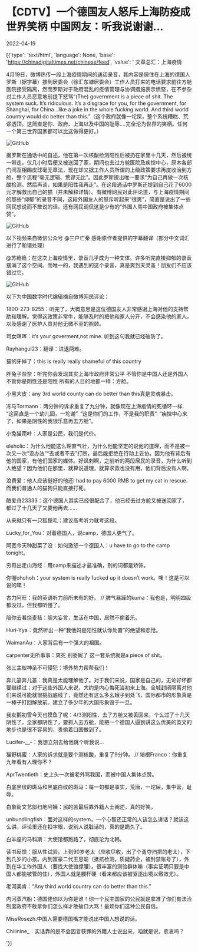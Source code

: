 # 【CDTV】一个德国友人怒斥上海防疫成世界笑柄  中国网友：听我说谢谢…

2022-04-19

[{'type': 'text/html', 'language': None, 'base': 'https://chinadigitaltimes.net/chinese/feed', 'value': ' 文章总汇：上海疫情

4月19日，微博热传一段上海疫情期间的通话录音，其内容是居住在上海的德国人罗斯（据字幕）接到居委会（徐汇东塘居委会）工作人员打来的电话要求前往方舱医院接受隔离，然而罗斯对于政府混乱的疫情管理与协调措施表示愤怒，在不参杂对工作人员恶意地前提下怒骂“(The) government is a piece of shit. The system suck. It&#8217;s ridiculous. It&#8217;s a disgrace for you, for the government, for Shanghai, for China&#8230;like a joke in the whole fucking world. And third world country would do better than this.”（这个政府就像一坨屎，整个系统糟糕、荒谬透顶。这简直是你、政府、上海以及中国的耻辱&#8230;.完全沦为世界的笑柄。任何一个第三世界国家都可以比这做得更好。）

![GitHub](https://chinadigitaltimes.net/chinese/files/2022/04/image-1650392717123.png)

据罗斯在通话中的自述，他在第一次核酸检测阳性后被扔在家里十几天，然后被统一带走，仅几小时后便又被送回了家，期间也去过方舱医院及疾控中心，原本各部门间互相踢皮球毫无章法，现在却又据工作人员所谓的上级政策要求再度收治到方舱，整个流程“毫无逻辑、荒谬无比”。因此罗斯提出唯一要求“为自己再做一次核酸检测，然后再谈，如果是阳性我再走”。在这段通话中罗斯还提到自己花了6000元才解救出自己的猫（并未解释详情）。有微博网民对此评论道，与上海疫情期间的那些“抑郁”的录音不同，这段外国友人的怒斥听起来“很爽”，简直是说出了一些网民想说而不敢说的话。还有网民调侃这是少有的“外国人骂中国政府被集体点赞”。

![GitHub](https://chinadigitaltimes.net/chinese/files/2022/04/image-1650393354024.png)

以下视频来自微信公众号 @三户亡秦  感谢原作者提供的字幕翻译（部分中文词汇进行了和谐处理）





@苏瘾瘾：在这次上海疫情里，录音几乎成为一种文体。许多听完直接抑郁的录音摆满了这个空间。而唯一的，我遇到的这个录音，真是爽到天灵盖！朋友们不应该错过它。



![GitHub](https://chinadigitaltimes.net/chinese/files/2022/04/image-1650393331344.png)

以下为中国数字时代编辑摘自微博网民评论：



1800-273-8255：听完了，大概意思是这位德国友人非常感谢上海对他的支持帮助和理解。觉得这政策非常牛，能够及时的把他和家人分开，不会感染他的家人，以及感谢了医护人员对他无微不至的照顾。

司女晖晖：it&#8217;s your goverment,not mine. 听到这句我就已经破防了。

Rayhangul23：翻译：进退两难。

猫的牙掉了：this is really really shameful of this country

胖兔子奈奈：听完你会发现其实上海市政府非常公平 不管你是中国人还是外国人 不管你是阴性还是阳性 所有的人目的地都一样：方舱。

小黑大皮：any 3rd world county can do better than this真是灵魂暴击。

冻马Tormann：两分钟的诉求重复了九分钟，就像现在上海疫情的死循环一样. “这简直是一个幼儿园，一坨谢”. “这是你们的工作，不是我的职责”. “疾控中心来了，如果是阴性的我很乐意再去方舱”。

小兔猫雨叶：人家是公民，我们是代价。

eleholic：为什么他能这么理直气壮，为什么他能坚定的说他的道理，而不是被一次又一次“没办法”“去或者不去”打断，最后能拒绝在行动上妥协。因为他有背后有他的国家，有他们国家的媒体。好讽刺啊，之前听的两段居民的录音，为什么听到人绝望？因为他们在那里，就算说道理，就算求救也没有用，他们背后没有人啊。

浪费爱：他人应该挺好的他还I had to pay 6000 RMB to get my cat in rescue. 而我们普通人的猫狗只能直接打死。

酷爱舟23333：这个德国人其实已经很配合了，他已经去过方舱又被送回家了，都过了十几天了又要他再去&#8230;&#8230;

从来就只有一只狐狸毛：建议高考听力就考这段。

Lucky_for_You：对着德国人，说camp，德国人更气了。

阿宽今天种甜菜了没：如何激怒一个德国人：u have to go to the camp tonight。

穷奇出走山海经：用camp来描述才最准确，别的词都是矫饰。

你喔ohohoh：your system is really fucked up it doesn&#8217;t work。噢！这是可以说的嘛！

古力阿旺：我的英语听力前所未有的好。 //  脾气暴躁的kuma：我也是，明明四级都没过，但我都听懂了。

陪你去看烧麦秸：胆大妄言，生活在中国，居然不偷着乐。

Huri-Yya：竟然听出一种“我他妈是阳性就认你处置”的绝望和悲怆。

WaimanAu：人家背后有一个强大的祖国。

carpenter无所事事：爽死 别委婉了 这一套系统就是a piece of shit。

张三主权神圣不可侵犯：境外势力帮帮我们！

奔儿篓奔儿篓：我真是太能理解他了。对于我们来说，国家是自己的，无论好坏都要继续过；对于这些外国人来说，大约是内心悔死当初来上海。全城封闭隔离对他们来说可能就很挑战底线了，竟然还有这么多幺蛾子到处飞，国际都市的形象真是一棒子打回解放前。建立了多少年的大国形象毁于一旦。

我女鹅初雪今天也摸鱼了呢：4/3测阳性，去了方舱又被丢回来，个么过了十几天阴性了，全家都阴性了，要抓人去方舱，能把一个德国人逼到讲这么优美的英文的地步也是很不容易的，贵偷着口国做到了。

Lucifer-__-：我想立刻去给他跳个听我说…

猫野桃蜜：人家的诉求就是要个测核酸，重复了9分钟。  //  培根Franco：你重复九年看有人理你不？

AprTwentieth：史上头一次被老外骂我国，而被中国人集体点赞。

白底黑纹的斑马和黑底白纹的斑马：每一句都是事实，荒唐，一坨屎，集中营，耻辱。

白象街文艺部扫地阿姨：民的苦最后靠外籍人士阐述，真的好笑。

unbundlingfish：面对这样的system，一个心智还正常的人该怎么讲话？就该这么讲。评论里还在扣字眼，说别人说脏话的，真的是跪久了。

白羊座的马科斯：大使馆都跑路了，彻底沦为北韩。

读书反馈：服从性试验。上到90岁老太（应收尽收，出了个勇夺扫把的老太），下到几岁的小孩。内到富豪二代王思聪（抵抗检测，质疑药企，被封禁账号了），外到在华工作外国人（要找大使馆撑腰）。很丰富的测验群体嘛（事实证明只要是中国人都能被管的住），外国人就是腰杆硬（看来都应该被驱逐出境以儆效尤）。

老河美肯：“Any third world country can do better than this.”

内河蒸汽船：德国佬你以为你是谁！你一个民主国家的公民就是拿准了你们有法治制度政府不敢拿你们怎么样才敢破口大骂！最烦你们这种公民自信。

MissRosezh:中国人需要德国嘴才能说出中国人想说的话。

Chilinine_：实话靠的是不会因言获罪的外籍人士说出来，咱就是说，悲哀吗？

'}]